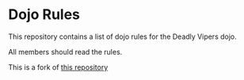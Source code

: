 Dojo Rules
==========

This repository contains a list of dojo rules for the Deadly Vipers dojo.

All members should read the rules.

This is a fork of [this repository](https://github.com/deadlyvipers)


